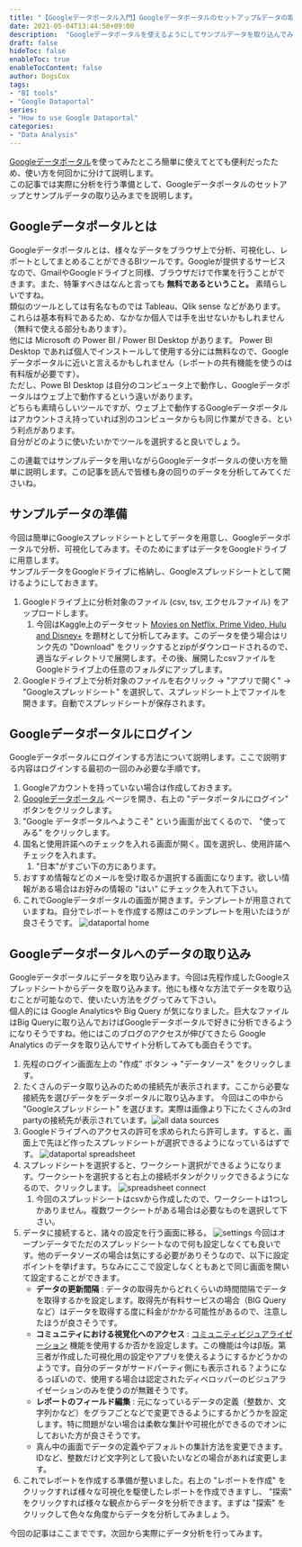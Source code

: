 ```yaml
---
title: "【Googleデータポータル入門】Googleデータポータルのセットアップ&データの取り込み"
date: 2021-05-04T13:44:50+09:00
description:  "Googleデータポータルを使えるようにしてサンプルデータを取り込んでみます。"
draft: false
hideToc: false
enableToc: true
enableTocContent: false
author: DogsCox
tags:
- "BI tools"
- "Google Dataportal"
series:
- "How to use Google Dataportal"
categories:
- "Data Analysis"
---
```



[Googleデータポータル](https://marketingplatform.google.com/intl/ja/about/data-studio/ "google_dataportal")を使ってみたところ簡単に使えてとても便利だったため、使い方を何回かに分けて説明します。  
この記事では実際に分析を行う準備として、Googleデータポータルのセットアップとサンプルデータの取り込みまでを説明します。


## Googleデータポータルとは
Googleデータポータルとは、様々なデータをブラウザ上で分析、可視化し、レポートとしてまとめることができるBIツールです。Googleが提供するサービスなので、GmailやGoogleドライブと同様、ブラウザだけで作業を行うことができます。また、特筆すべきはなんと言っても __無料であるということ。__ 素晴らしいですね。  
類似のツールとしては有名なものでは Tableau、Qlik sense などがあります。これらは基本有料であるため、なかなか個人では手を出せないかもしれません（無料で使える部分もあります）。  
他には Microsoft の Power BI / Power BI Desktop があります。 Power BI Desktop であれば個人でインストールして使用する分には無料なので、Googleデータポータルに近いと言えるかもしれません（レポートの共有機能を使うのは有料版が必要です）。  
ただし、Powe BI Desktop は自分のコンピュータ上で動作し、Googleデータポータルはウェブ上で動作するという違いがあります。   
どちらも素晴らしいツールですが、ウェブ上で動作するGoogleデータポータルはアカウントさえ持っていれば別のコンピュータからも同じ作業ができる、という利点があります。  
自分がどのように使いたいかでツールを選択すると良いでしょう。  

この連載ではサンプルデータを用いながらGoogleデータポータルの使い方を簡単に説明します。この記事を読んで皆様も身の回りのデータを分析してみてくださいね。  

## サンプルデータの準備
今回は簡単にGoogleスプレッドシートとしてデータを用意し、Googleデータポータルで分析、可視化してみます。そのためにまずはデータをGoogleドライブに用意します。  
サンプルデータをGoogleドライブに格納し、Googleスプレッドシートとして開けるようにしておきます。

1. Googleドライブ上に分析対象のファイル (csv, tsv, エクセルファイル) をアップロードします。
    1. 今回はKaggle上のデータセット [Movies on Netflix, Prime Video, Hulu and Disney+](https://www.kaggle.com/ruchi798/movies-on-netflix-prime-video-hulu-and-disney "movie") を題材として分析してみます。このデータを使う場合はリンク先の "Download" をクリックするとzipがダウンロードされるので、適当なディレクトリで展開します。その後、展開したcsvファイルをGoogleドライブ上の任意のフォルダにアップします。
1. Googleドライブ上で分析対象のファイルを右クリック → "アプリで開く" → "Googleスプレッドシート" を選択して、スプレッドシート上でファイルを開きます。自動でスプレッドシートが保存されます。


## Googleデータポータルにログイン
Googleデータポータルにログインする方法について説明します。ここで説明する内容はログインする最初の一回のみ必要な手順です。

1. Googleアカウントを持っていない場合は作成しておきます。
1. [Googleデータポータル](https://marketingplatform.google.com/intl/ja/about/data-studio/ "google_dataportal") ページを開き、右上の "データポータルにログイン" ボタンをクリックします。
1. "Google データポータルへようこそ" という画面が出てくるので、 "使ってみる" をクリックします。
1. 国名と使用許諾へのチェックを入れる画面が開く。国を選択し、使用許諾へチェックを入れます。
    1. "日本"がすごい下の方にあります。
1. おすすめ情報などのメールを受け取るか選択する画面になります。欲しい情報がある場合はお好みの情報の "はい" にチェックを入れて下さい。
1. これでGoogleデータポータルの画面が開きます。テンプレートが用意されていますね。自分でレポートを作成する際はこのテンプレートを用いたほうが良さそうです。 ![dataportal home](/images/google_dataportal_setup/dataportal_home.png "dataportal_home") 


## Googleデータポータルへのデータの取り込み
Googleデータポータルにデータを取り込みます。今回は先程作成したGoogleスプレッドシートからデータを取り込みます。他にも様々な方法でデータを取り込むことが可能なので、使いたい方法をググってみて下さい。  
個人的には Google Analyticsや Big Query が気になりました。巨大なファイルはBig Queryに取り込んでおけばGoogleデータポータルで好きに分析できるようになりそうですね。他にはこのブログのアクセスが伸びてきたら Google Analytics のデータを取り込んでサイト分析してみても面白そうです。

1. 先程のログイン画面左上の "作成" ボタン → "データソース" をクリックします。
1. たくさんのデータ取り込みのための接続先が表示されます。ここから必要な接続先を選びデータをデータポータルに取り込みます。 今回はこの中から "Googleスプレッドシート" を選びます。実際は画像より下にたくさんの3rd partyの接続先が表示されています。![all data sources](/images/google_dataportal_setup/data_sources_all.png "all_data_sources")
1. Googleドライブへのアクセスの許可を求められたら許可します。すると、画面上で先ほど作ったスプレッドシートが選択できるようになっているはずです。 ![dataportal spreadsheet](/images/google_dataportal_setup/dataportal_source_spreadsheet.png "dataportal_spreadsheet")
1. スプレッドシートを選択すると、ワークシート選択ができるようになります。ワークシートを選択すると右上の接続ボタンがクリックできるようになるので、クリックします。 ![spreadsheet connect](/images/google_dataportal_setup/dataportal_source_spreadsheet_connect.png "connect")
    1. 今回のスプレッドシートはcsvから作成したので、ワークシートは1つしかありません。複数ワークシートがある場合は必要なものを選択して下さい。
1. データに接続すると、諸々の設定を行う画面に移る。 ![settings](/images/google_dataportal_setup/dataportal_settings.png "settings") 今回はオープンデータでただのスプレッドシートなので何も設定しなくても良いです。他のデータソーズの場合は気にする必要がありそうなので、以下に設定ポイントを挙げます。ちなみにここで設定しなくともあとで同じ画面を開いて設定することができます。
    - __データの更新間隔__ : データの取得先からどれくらいの時間間隔でデータを取得するかを設定します。取得先が有料サービスの場合（BIG Queryなど）はデータを取得する度に料金がかかる可能性があるので、注意したほうが良さそうです。
    - __コミュニティにおける視覚化へのアクセス__ : [コミュニティビジュアライゼーション](https://support.google.com/datastudio/answer/9206527?hl=ja "community_visualization") 機能を使用するか否かを設定します。この機能は今はβ版。第三者が作成した可視化用の設定やアプリを使えるようにするかどうかのようです。自分のデータがサードパーティ側にも表示される？ようになるっぽいので、使用する場合は認定されたディベロッパーのビジュアライゼーションのみを使うのが無難そうです。
    - __レポートのフィールド編集__ : 元になっているデータの定義（整数か、文字列かなど）をグラフごとなどで変更できるようにするかどうかを設定します。特に問題がない場合は柔軟な集計や可視化ができるのでオンにしておいた方が良さそうです。
    - 真ん中の画面でデータの定義やデフォルトの集計方法を変更できます。IDなど、整数だけど文字列として扱いたいなどの場合があれば変更します。
1. これでレポートを作成する準備が整いました。右上の "レポートを作成" をクリックすれば様々な可視化を駆使したレポートを作成できますし、 "探索" をクリックすれば様々な観点からデータを分析できます。まずは "探索" をクリックして色々な角度からデータを分析してみましょう。


今回の記事はここまでです。次回から実際にデータ分析を行ってみます。
